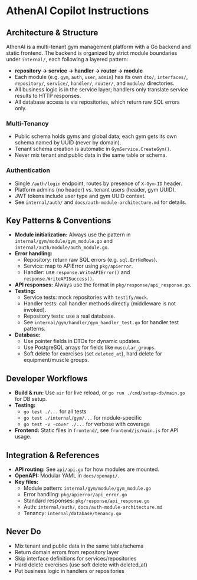 # AthenAI Copilot Instructions

## Architecture & Structure

AthenAI is a multi-tenant gym management platform with a Go backend and static frontend. The backend is organized by strict module boundaries under `internal/`, each following a layered pattern:

- **repository → service → handler → router → module**
- Each module (e.g. `gym`, `auth`, `user`, `admin`) has its own `dto/`, `interfaces/`, `repository/`, `service/`, `handler/`, `router/`, and `module/` directories.
- All business logic is in the service layer; handlers only translate service results to HTTP responses.
- All database access is via repositories, which return raw SQL errors only.

### Multi-Tenancy

- Public schema holds gyms and global data; each gym gets its own schema named by UUID (never by domain).
- Tenant schema creation is automatic in `GymService.CreateGym()`.
- Never mix tenant and public data in the same table or schema.

### Authentication

- Single `/auth/login` endpoint, routes by presence of `X-Gym-ID` header.
- Platform admins (no header) vs. tenant users (header, gym UUID).
- JWT tokens include user type and gym UUID context.
- See `internal/auth/` and `docs/auth-module-architecture.md` for details.

## Key Patterns & Conventions

- **Module initialization:** Always use the pattern in `internal/gym/module/gym_module.go` and `internal/auth/module/auth_module.go`.
- **Error handling:**
  - Repository: return raw SQL errors (e.g. `sql.ErrNoRows`).
  - Service: map to APIError using `pkg/apierror`.
  - Handler: use `response.WriteAPIError()` and `response.WriteAPISuccess()`.
- **API responses:** Always use the format in `pkg/response/api_response.go`.
- **Testing:**
  - Service tests: mock repositories with `testify/mock`.
  - Handler tests: call handler methods directly (middleware is not invoked).
  - Repository tests: use a real database.
  - See `internal/gym/handler/gym_handler_test.go` for handler test patterns.
- **Database:**
  - Use pointer fields in DTOs for dynamic updates.
  - Use PostgreSQL arrays for fields like `muscular_groups`.
  - Soft delete for exercises (set `deleted_at`), hard delete for equipment/muscle groups.

## Developer Workflows

- **Build & run:** Use `air` for live reload, or `go run ./cmd/setup-db/main.go` for DB setup.
- **Testing:**
  - `go test ./...` for all tests
  - `go test ./internal/gym/...` for module-specific
  - `go test -v -cover ./...` for verbose with coverage
- **Frontend:** Static files in `frontend/`, see `frontend/js/main.js` for API usage.

## Integration & References

- **API routing:** See `api/api.go` for how modules are mounted.
- **OpenAPI:** Modular YAML in `docs/openapi/`.
- **Key files:**
  - Module pattern: `internal/gym/module/gym_module.go`
  - Error handling: `pkg/apierror/api_error.go`
  - Standard responses: `pkg/response/api_response.go`
  - Auth: `internal/auth/`, `docs/auth-module-architecture.md`
  - Tenancy: `internal/database/tenancy.go`

## Never Do

- Mix tenant and public data in the same table/schema
- Return domain errors from repository layer
- Skip interface definitions for services/repositories
- Hard delete exercises (use soft delete with deleted_at)
- Put business logic in handlers or repositories

